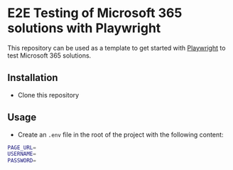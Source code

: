 # E2E Testing of Microsoft 365 solutions with Playwright

This repository can be used as a template to get started with [Playwright](https://playwright.dev/) to test Microsoft 365 solutions.

## Installation

- Clone this repository

## Usage

- Create an `.env` file in the root of the project with the following content:

```bash
PAGE_URL=
USERNAME=
PASSWORD=
```

